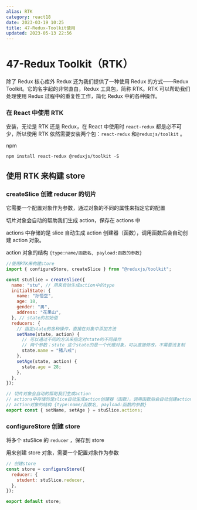 ```yaml
---
alias: RTK
category: react18
date: 2023-03-19 10:25
title: 47-Redux-Toolkit使用
updated: 2023-05-13 22:56
---
```


# 47-Redux Toolkit（RTK）

除了 Redux 核心库外 Redux 还为我们提供了一种使用 Redux 的方式——Redux Toolkit。它的名字起的非常直白，Redux 工具包，简称 RTK。RTK 可以帮助我们处理使用 Redux 过程中的重复性工作，简化 Redux 中的各种操作。

### 在 React 中使用 RTK

安装，无论是 RTK 还是 Redux，在 React 中使用时 `react-redux` 都是必不可少，所以使用 RTK 依然需要安装两个包：`react-redux` 和`@reduxjs/toolkit` 。

npm

`npm install react-redux @reduxjs/toolkit -S`

## 使用 RTK 来构建 store

### createSlice 创建 reducer 的切片

它需要一个配置对象作为参数，通过对象的不同的属性来指定它的配置

切片对象会自动的帮助我们生成 action，保存在 actions 中

actions 中存储的是 slice 自动生成 action 创建器（函数），调用函数后会自动创建 action 对象。

action 对象的结构 `{type:name/函数名, payload:函数的参数} `

```js
//使用RTK来构建store
import { configureStore, createSlice } from "@reduxjs/toolkit";

const stuSlice = createSlice({
  name: "stu", // 用来自动生成action中的type
  initialState: {
    name: "孙悟空",
    age: 18,
    gender: "男",
    address: "花果山",
  }, // state的初始值
  reducers: {
    // 指定state的各种操作，直接在对象中添加方法
    setName(state, action) {
      // 可以通过不同的方法来指定对state的不同操作
      // 两个参数：state 这个state的是一个代理对象，可以直接修改，不需要浅复制
      state.name = "猪八戒";
    },
    setAge(state, action) {
      state.age = 28;
    },
  },
});

// 切片对象会自动的帮助我们生成action
// actions中存储的是slice自动生成action创建器（函数），调用函数后会自动创建action对象
// action对象的结构 {type:name/函数名, payload:函数的参数}
export const { setName, setAge } = stuSlice.actions;
```

### configureStore 创建 store

将多个 stuSlice 的 `reducer` ，保存到 store

用来创建 store 对象，需要一个配置对象作为参数

```js
// 创建store
const store = configureStore({
  reducer: {
    student: stuSlice.reducer,
  },
});

export default store;
```